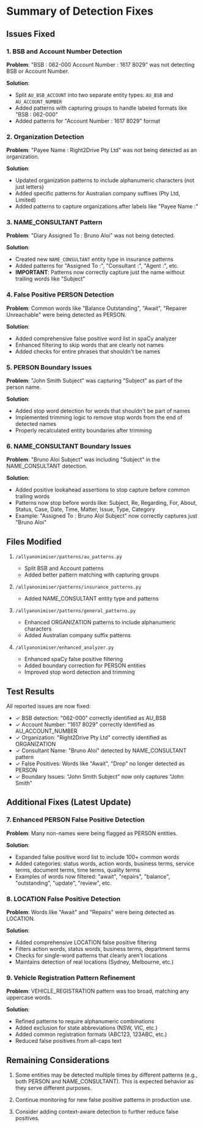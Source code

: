 # Summary of Detection Fixes

## Issues Fixed

### 1. BSB and Account Number Detection
**Problem**: "BSB : 062-000 Account Number : 1617 8029" was not detecting BSB or Account Number.

**Solution**: 
- Split `AU_BSB_ACCOUNT` into two separate entity types: `AU_BSB` and `AU_ACCOUNT_NUMBER`
- Added patterns with capturing groups to handle labeled formats like "BSB : 062-000"
- Added patterns for "Account Number : 1617 8029" format

### 2. Organization Detection  
**Problem**: "Payee Name : Right2Drive Pty Ltd" was not being detected as an organization.

**Solution**:
- Updated organization patterns to include alphanumeric characters (not just letters)
- Added specific patterns for Australian company suffixes (Pty Ltd, Limited)
- Added patterns to capture organizations after labels like "Payee Name :"

### 3. NAME_CONSULTANT Pattern
**Problem**: "Diary Assigned To : Bruno Aloi" was not being detected.

**Solution**:
- Created new `NAME_CONSULTANT` entity type in insurance patterns
- Added patterns for "Assigned To :", "Consultant :", "Agent :", etc.
- **IMPORTANT**: Patterns now correctly capture just the name without trailing words like "Subject"

### 4. False Positive PERSON Detection
**Problem**: Common words like "Balance Outstanding", "Await", "Repairer Unreachable" were being detected as PERSON.

**Solution**:
- Added comprehensive false positive word list in spaCy analyzer
- Enhanced filtering to skip words that are clearly not names
- Added checks for entire phrases that shouldn't be names

### 5. PERSON Boundary Issues
**Problem**: "John Smith Subject" was capturing "Subject" as part of the person name.

**Solution**:
- Added stop word detection for words that shouldn't be part of names
- Implemented trimming logic to remove stop words from the end of detected names
- Properly recalculated entity boundaries after trimming

### 6. NAME_CONSULTANT Boundary Issues
**Problem**: "Bruno Aloi Subject" was including "Subject" in the NAME_CONSULTANT detection.

**Solution**:
- Added positive lookahead assertions to stop capture before common trailing words
- Patterns now stop before words like: Subject, Re, Regarding, For, About, Status, Case, Date, Time, Matter, Issue, Type, Category
- Example: "Assigned To : Bruno Aloi Subject" now correctly captures just "Bruno Aloi"

## Files Modified

1. `/allyanonimiser/patterns/au_patterns.py`
   - Split BSB and Account patterns
   - Added better pattern matching with capturing groups

2. `/allyanonimiser/patterns/insurance_patterns.py`
   - Added NAME_CONSULTANT entity type and patterns

3. `/allyanonimiser/patterns/general_patterns.py`
   - Enhanced ORGANIZATION patterns to include alphanumeric characters
   - Added Australian company suffix patterns

4. `/allyanonimiser/enhanced_analyzer.py`
   - Enhanced spaCy false positive filtering
   - Added boundary correction for PERSON entities
   - Improved stop word detection and trimming

## Test Results

All reported issues are now fixed:
- ✓ BSB detection: "062-000" correctly identified as AU_BSB
- ✓ Account Number: "1617 8029" correctly identified as AU_ACCOUNT_NUMBER  
- ✓ Organization: "Right2Drive Pty Ltd" correctly identified as ORGANIZATION
- ✓ Consultant Name: "Bruno Aloi" detected by NAME_CONSULTANT pattern
- ✓ False Positives: Words like "Await", "Drop" no longer detected as PERSON
- ✓ Boundary Issues: "John Smith Subject" now only captures "John Smith"

## Additional Fixes (Latest Update)

### 7. Enhanced PERSON False Positive Detection
**Problem**: Many non-names were being flagged as PERSON entities.

**Solution**:
- Expanded false positive word list to include 100+ common words
- Added categories: status words, action words, business terms, service terms, document terms, time terms, quality terms
- Examples of words now filtered: "await", "repairs", "balance", "outstanding", "update", "review", etc.

### 8. LOCATION False Positive Detection
**Problem**: Words like "Await" and "Repairs" were being detected as LOCATION.

**Solution**:
- Added comprehensive LOCATION false positive filtering
- Filters action words, status words, business terms, department terms
- Checks for single-word patterns that clearly aren't locations
- Maintains detection of real locations (Sydney, Melbourne, etc.)

### 9. Vehicle Registration Pattern Refinement
**Problem**: VEHICLE_REGISTRATION pattern was too broad, matching any uppercase words.

**Solution**:
- Refined patterns to require alphanumeric combinations
- Added exclusion for state abbreviations (NSW, VIC, etc.)
- Added common registration formats (ABC123, 123ABC, etc.)
- Reduced false positives from all-caps text

## Remaining Considerations

1. Some entities may be detected multiple times by different patterns (e.g., both PERSON and NAME_CONSULTANT). This is expected behavior as they serve different purposes.

2. Continue monitoring for new false positive patterns in production use.

3. Consider adding context-aware detection to further reduce false positives.